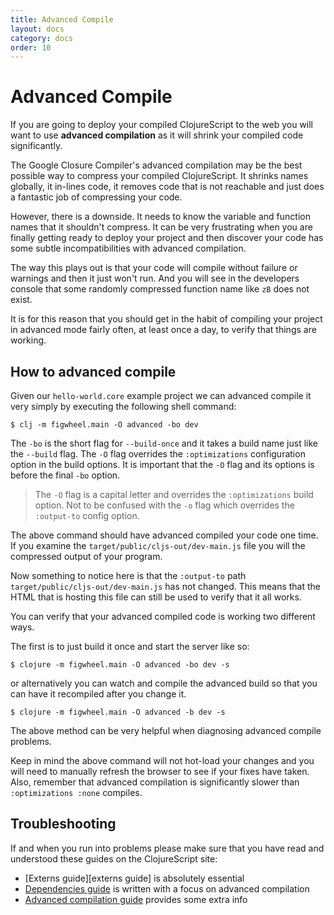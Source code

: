 ```yaml
---
title: Advanced Compile
layout: docs
category: docs
order: 10
---
```


# Advanced Compile

<div class="lead-in">If you are going to deploy your compiled
ClojureScript to the web you will want to use <strong>advanced
compilation</strong> as it will shrink your compiled code
significantly.</div>

The Google Closure Compiler's advanced compilation may be the best
possible way to compress your compiled ClojureScript. It shrinks names
globally, it in-lines code, it removes code that is not reachable and
just does a fantastic job of compressing your code.

However, there is a downside. It needs to know the variable and
function names that it shouldn't compress. It can be very frustrating
when you are finally getting ready to deploy your project and then
discover your code has some subtle incompatibilities with advanced
compilation.

The way this plays out is that your code will compile without failure
or warnings and then it just won't run. And you will see in the
developers console that some randomly compressed function name like
`zB` does not exist.

It is for this reason that you should get in the habit of compiling
your project in advanced mode fairly often, at least once a day, to
verify that things are working.

## How to advanced compile

Given our `hello-world.core` example project we can advanced compile
it very simply by executing the following shell command:

```shell
$ clj -m figwheel.main -O advanced -bo dev
```

The `-bo` is the short flag for `--build-once` and it takes a build
name just like the `--build` flag. The `-O` flag overrides the
`:optimizations` configuration option in the build options. It is
important that the `-O` flag and its options is before the final `-bo` option.

> The `-O` flag is a capital letter and overrides the `:optimizations`
> build option. Not to be confused with the `-o` flag which overrides
> the `:output-to` config option.

The above command should have advanced compiled your code one time. If
you examine the `target/public/cljs-out/dev-main.js` file you will the
compressed output of your program.

Now something to notice here is that the `:output-to` path
`target/public/cljs-out/dev-main.js` has not changed. This means that
the HTML that is hosting this file can still be used to verify that it
all works.

You can verify that your advanced compiled code is working two
different ways.

The first is to just build it once and start the server like so:

```shell
$ clojure -m figwheel.main -O advanced -bo dev -s
```

or alternatively you can watch and compile the advanced build so that
you can have it recompiled after you change it.

```shell
$ clojure -m figwheel.main -O advanced -b dev -s
```

The above method can be very helpful when diagnosing advanced
compile problems.

Keep in mind the above command will not hot-load your changes and you
will need to manually refresh the browser to see if your fixes have
taken. Also, remember that advanced compilation is significantly
slower than `:optimizations :none` compiles.

## Troubleshooting

If and when you run into problems please make sure that you have read
and understood these guides on the ClojureScript site:

* [Externs guide][externs guide] is absolutely essential
* [Dependencies guide][dependencies-guide] is written with a focus on advanced compilation
* [Advanced compilation guide][advanced-guide] provides some extra info

[externs-guide]: https://clojurescript.org/guides/externs
[dependencies-guide]: https://clojurescript.org/reference/dependencies
[advanced-guide]: https://clojurescript.org/reference/advanced-compilation
